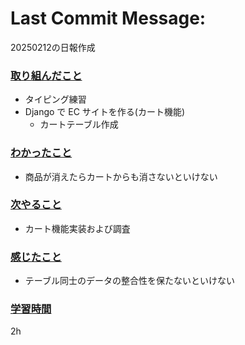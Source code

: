# Last Commit Message:
20250212の日報作成

### <u>取り組んだこと</u>
- タイピング練習
- Django で EC サイトを作る(カート機能)
    - カートテーブル作成   

### <u>わかったこと</u>
- 商品が消えたらカートからも消さないといけない

### <u>次やること</u>
- カート機能実装および調査

### <u>感じたこと</u>
- テーブル同士のデータの整合性を保たないといけない

### <u>学習時間</u>
2h
